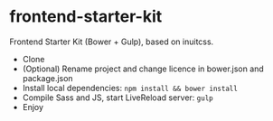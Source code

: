 frontend-starter-kit
====================

Frontend Starter Kit (Bower + Gulp), based on inuitcss.

 * Clone
 * (Optional) Rename project and change licence in bower.json and package.json
 * Install local dependencies: `npm install && bower install`
 * Compile Sass and JS, start LiveReload server: `gulp`
 * Enjoy
